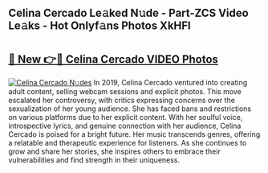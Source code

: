 ## Celina Cercado Le𝚊ked N𝚞de - Part-ZCS Video Le𝚊ks - Hot Onlyf𝚊ns Photos XkHFl

# <h2><a href="http://ab80988.deff.icu/?id=Celina+Cercado">🔗 New 👉🔴 Celina Cercado VIDEO Photos</a></h2>

[![Celina Cercado N𝚞des](https://i.imgur.com/rIISA9y.gif)](http://ab80988.deff.icu/?id=Celina+Cercado)
In 2019, Celina Cercado ventured into creating adult content, selling webcam sessions and explicit photos. This move escalated her controversy, with critics expressing concerns over the sexualization of her young audience. She has faced bans and restrictions on various platforms due to her explicit content. With her soulful voice, introspective lyrics, and genuine connection with her audience, Celina Cercado is poised for a bright future. Her music transcends genres, offering a relatable and therapeutic experience for listeners. As she continues to grow and share her stories, she inspires others to embrace their vulnerabilities and find strength in their uniqueness.
